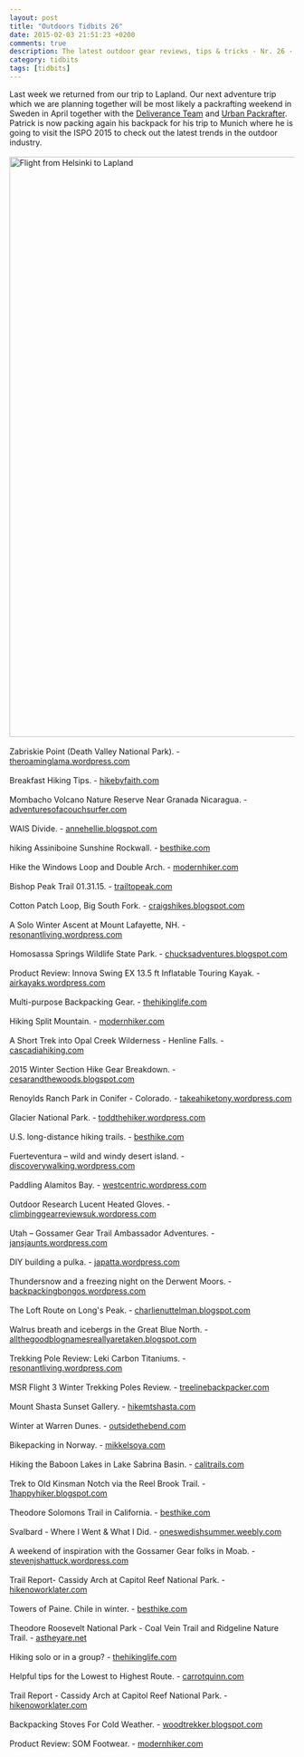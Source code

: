 ```yaml
---
layout: post
title: "Outdoors Tidbits 26"
date: 2015-02-03 21:51:23 +0200
comments: true
description: The latest outdoor gear reviews, tips & tricks - Nr. 26 - #outdoorstidbits
category: tidbits
tags: [tidbits]
---
```

Last week we returned from our trip to Lapland. Our next adventure trip which we are planning together will be most likely a packrafting weekend in Sweden in April together with the [Deliverance Team](http://deliveranceteam.outdrr.com) and [Urban Packrafter](http://www.urbanpackrafter.com). Patrick is now packing again his backpack for his trip to Munich where he is going to visit the ISPO 2015 to check out the latest trends in the outdoor industry. 
<br><br>
<a href="https://www.flickr.com/photos/90204224@N07/15815499754" title="Flight from Helsinki to Lapland"><img src="https://farm8.staticflickr.com/7413/15815499754_1ec2a39146_b.jpg" width="1024" height="1024" alt="Flight from Helsinki to Lapland"></a>
<br><!--more--><br>
Zabriskie Point (Death Valley National Park). - [theroaminglama.wordpress.com](https://theroaminglama.wordpress.com/2015/02/03/zabriskie-point-death-valley-national-park-2/)
<br><br>
Breakfast Hiking Tips. - [hikebyfaith.com](http://hikebyfaith.com/2015/02/03/hiking-tips-breakfast-doesnt-have-to-be-boring)
<br><br>
Mombacho Volcano Nature Reserve Near Granada Nicaragua. - [adventuresofacouchsurfer.com](http://adventuresofacouchsurfer.com/2015/02/03/mombacho-volcano-nature-reserve-near-granada-nicaragua)
<br><br>
WAIS Divide. - [annehellie.blogspot.com](http://annehellie.blogspot.com/2015/01/wais-divide.html)
<br><br>
hiking Assiniboine Sunshine Rockwall. - [besthike.com](http://besthike.com/2015/02/03/hiking-assiniboine-sunshine-rockwall/)
<br><br>
Hike the Windows Loop and Double Arch. - [modernhiker.com](http://www.modernhiker.com/2015/02/02/hike-the-windows-loop-double-arch-arches-national-park/)
<br><br>
Bishop Peak Trail 01.31.15. - [trailtopeak.com](http://trailtopeak.com/2015/02/02/bishop-peak-trail-01-31-15)
<br><br>
Cotton Patch Loop, Big South Fork. - [craigshikes.blogspot.com](http://craigshikes.blogspot.com/2015/02/cotton-patch-loop-big-south-fork.html)
<br><br>
 A Solo Winter Ascent at Mount Lafayette, NH. - [resonantliving.wordpress.com](https://resonantliving.wordpress.com/2015/02/02/mount-lafayette-nh-a-solo-winter-ascent/)
<br><br>
Homosassa Springs Wildlife State Park. - [chucksadventures.blogspot.com](http://chucksadventures.blogspot.com/2015/01/homosassa-springs-wildlife-state-park.html)
<br><br>
Product Review: Innova Swing EX 13.5 ft Inflatable Touring Kayak. - [airkayaks.wordpress.com](https://airkayaks.wordpress.com/2015/01/29/product-review-new-innova-swing-ex-13-5-ft-inflatable-touring-kayak/)
<br><br>
Multi-purpose Backpacking Gear. - [thehikinglife.com](http://www.thehikinglife.com/journal/2015/01/multi-purpose-backpacking-gear/)
<br><br>
Hiking Split Mountain. - [modernhiker.com](http://www.modernhiker.com/2015/01/29/hiking-split-mountain/)
<br><br>
A Short Trek into Opal Creek Wilderness - Henline Falls. - [cascadiahiking.com](http://www.cascadiahiking.com/2015/01/a-short-trek-into-opal-creek-wilderness.html)
<br><br>
2015 Winter Section Hike Gear Breakdown. - [cesarandthewoods.blogspot.com](http://cesarandthewoods.blogspot.com/2015/01/2015-winter-section-hike-gear-breakdown.html)
<br><br>
Renoylds Ranch Park in Conifer - Colorado. - [takeahiketony.wordpress.com](https://takeahiketony.wordpress.com/2015/01/29/renoylds-ranch-park-in-conifer-colorado/)
<br><br>
Glacier National Park. - [toddthehiker.wordpress.com](https://toddthehiker.wordpress.com/2015/01/29/glacier-national-park-vast-wild-and-wonderful/)
<br><br>
U.S. long-distance hiking trails. - [besthike.com](http://besthike.com/2015/01/30/u-s-long-distance-hiking-trails/)
<br><br>
Fuerteventura – wild and windy desert island. - [discoverywalking.wordpress.com](https://discoverywalking.wordpress.com/2015/01/30/fuerteventura-the-wild-windy-desert-island/)
<br><br>
Paddling Alamitos Bay. - [westcentric.wordpress.com](https://westcentric.wordpress.com/2015/01/30/paddling-alamitos-bay/)
<br><br>
Outdoor Research Lucent Heated Gloves. - [climbinggearreviewsuk.wordpress.com](https://climbinggearreviewsuk.wordpress.com/2015/01/30/outdoor-research-lucent-heated-gloves/)
<br><br>
Utah – Gossamer Gear Trail Ambassador Adventures. - [jansjaunts.wordpress.com](https://jansjaunts.wordpress.com/2015/01/20/utah-gossamer-gear-trail-ambassador-adventures/)
<br><br>
DIY building a pulka. - [japatta.wordpress.com](https://japatta.wordpress.com/2015/01/30/diy-building-a-pulka-part-ii-polyester/)
<br><br>
Thundersnow and a freezing night on the Derwent Moors. - [backpackingbongos.wordpress.com](https://backpackingbongos.wordpress.com/2015/01/31/thundersnow-and-a-freezing-night-on-the-derwent-moors/)
<br><br>
The Loft Route on Long's Peak. - [charlienuttelman.blogspot.com](http://charlienuttelman.blogspot.fi/p/longs-peak-12-ascents-12-calendar.html)
<br><br>
Walrus breath and icebergs in the Great Blue North. - [allthegoodblognamesreallyaretaken.blogspot.com](http://allthegoodblognamesreallyaretaken.blogspot.com/2015/01/walrus-breath-and-icebergs-in-great.html)
<br><br>
Trekking Pole Review: Leki Carbon Titaniums. - [resonantliving.wordpress.com](https://resonantliving.wordpress.com/2015/01/31/thru-hike-trekking-pole-review-leki-carbon-titaniums/)
<br><br>
MSR Flight 3 Winter Trekking Poles Review. - [treelinebackpacker.com](http://treelinebackpacker.com/2015/02/01/msr-flight-3-winter-trekking-poles-review)
<br><br>
Mount Shasta Sunset Gallery. - [hikemtshasta.com](http://hikemtshasta.com/2015/02/01/mount-shasta-sunset-gallery)
<br><br>
Winter at Warren Dunes. - [outsidethebend.com](http://outsidethebend.com/2015/02/01/winter-at-warren-dunes)
<br><br>
Bikepacking in Norway. - [mikkelsoya.com](http://mikkelsoya.com/2015/02/01/new-project-bikepacking-in-norway)
<br><br>
Hiking the Baboon Lakes in Lake Sabrina Basin. - [calitrails.com](http://calitrails.com/2015/02/01/hiking-the-baboon-lakes-in-lake-sabrina-basin)
<br><br>
Trek to Old Kinsman Notch via the Reel Brook Trail. - [1happyhiker.blogspot.com](http://1happyhiker.blogspot.com/2015/01/reflections-about-trek-to-old-kinsman.html)
<br><br>
Theodore Solomons Trail in California. - [besthike.com](http://besthike.com/2015/02/02/theodore-solomons-trail-california/)
<br><br>
Svalbard - Where I Went & What I Did. - [oneswedishsummer.weebly.com](http://oneswedishsummer.weebly.com/my-blog/svalbard-where-i-went-what-i-did-part-1)
<br><br>
A weekend of inspiration with the Gossamer Gear folks in Moab. - [stevenjshattuck.wordpress.com](https://stevenjshattuck.wordpress.com/2015/01/27/a-weekend-of-inspiration-with-the-gossamer-gear-folks-in-moab/)
<br><br>
Trail Report- Cassidy Arch at Capitol Reef National Park. - [hikenoworklater.com](http://hikenoworklater.com/2015/01/27/trail-report-cassidy-arch-at-capitol-reef-national-park)
<br><br>
Towers of Paine. Chile in winter. - [besthike.com](http://besthike.com/2015/01/28/towers-of-paine-chile-in-winter/)
<br><br>
Theodore Roosevelt National Park - Coal Vein Trail and Ridgeline Nature Trail. - [astheyare.net](http://astheyare.net/2015/01/28/theodore-roosevelt-national-park-south-unit-coal-vein-trail-and-ridgeline-nature-trail)
<br><br>
Hiking solo or in a group? - [thehikinglife.com](http://www.thehikinglife.com/journal/2015/01/hiking-solo-or-in-a-group/)
<br><br>
Helpful tips for the Lowest to Highest Route. - [carrotquinn.com](http://carrotquinn.com/2015/01/28/helpful-tips-for-the-lowest-to-highest-route/)
<br><br>
Trail Report - Cassidy Arch at Capitol Reef National Park. - [hikenoworklater.com](http://hikenoworklater.com/2015/01/27/trail-report-cassidy-arch-at-capitol-reef-national-park)
<br><br>
Backpacking Stoves For Cold Weather. - [woodtrekker.blogspot.com](http://woodtrekker.blogspot.com/2015/01/backpacking-stoves-for-cold-weather.html)
<br><br>
Product Review: SOM Footwear. - [modernhiker.com](http://www.modernhiker.com/2015/02/03/product-review-som-footwear/)
